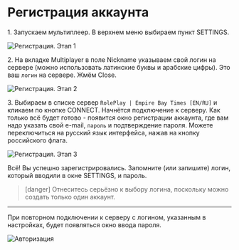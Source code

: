 # Регистрация аккаунта

1\. Запускаем мультиплеер. В верхнем меню выбираем пункт SETTINGS.

![Регистрация. Этап 1](https://s4.wampi.ru/2017/06/24/registration1.png)

2\. На вкладке Multiplayer в поле Nickname указываем свой логин на сервере (можно использовать латинские буквы и арабские цифры). Это ваш `логин` на сервере. Жмём Close.

![Регистрация. Этап 2](https://s4.wampi.ru/2017/06/24/registration2.png)


3\. Выбираем в списке сервер `RolePlay | Empire Bay Times [EN/RU]` и кликаем по кнопке CONNECT. Начнётся подключение к серверу. Как только всё будет готово - появится окно регистрации аккаунта, где вам надо указать свой e-mail, `пароль` и подтверждение пароля. Можете переключиться на русский язык интерфейса, нажав на кнопку российского флага.

![Регистрация. Этап 3](https://s4.wampi.ru/2017/06/24/registration3.png)

Всё! Вы успешно зарегистрировались. Запомните (или запишите) логин, который вводили в окне SETTINGS, и пароль.

> [danger]
> Отнеситесь серьёзно к выбору логина, поскольку можно создать только один аккаунт.

---

При повторном подключении к серверу с логином, указанным в настройках, будет появляться окно ввода пароля.

![Авторизация](https://s4.wampi.ru/2017/06/24/registration4.png)
